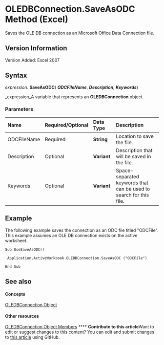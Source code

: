
# OLEDBConnection.SaveAsODC Method (Excel)

Saves the OLE DB connection as an Microsoft Office Data Connection file.


## Version Information

Version Added: Excel 2007 


## Syntax

 _expression_. **SaveAsODC**( **_ODCFileName_**,  **_Description_**,  **_Keywords_**)

 _expression_A variable that represents an  **OLEDBConnection** object.


### Parameters



|**Name**|**Required/Optional**|**Data Type**|**Description**|
|:-----|:-----|:-----|:-----|
|ODCFileName|Required| **String**|Location to save the file.|
|Description|Optional| **Variant**|Description that will be saved in the file.|
|Keywords|Optional| **Variant**|Space-separated keywords that can be used to search for this file.|

## Example

The following example saves the connection as an ODC file titled "ODCFile". This example assumes an OLE DB connection exists on the active worksheet.


```
Sub UseSaveAsODC() 
 
 Application.ActiveWorkbook.OLEDBConnection.SaveAsODC ("ODCFile") 
 
End Sub 

```


## See also


#### Concepts


 [OLEDBConnection Object](f246e544-9854-8e71-a7f7-dec57dd725e4.md)
#### Other resources


 [OLEDBConnection Object Members](2f1a2f81-ee3a-1b60-8dc3-87818e1790c1.md)
****   **Contribute to this article**Want to edit or suggest changes to this content? You can edit and submit changes to  [this article](https://github.com/jhershey00/VBA_Excel_Test/OpenXMLCon/articles/da83acf3-c935-c36f-944e-35b46e54cabf.md) using GitHub.

